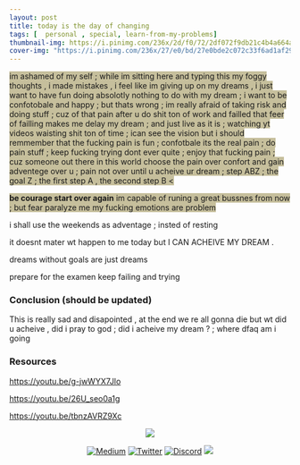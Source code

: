 ```yaml
---
layout: post
title: today is the day of changing
tags: [  personal , special, learn-from-my-problems]
thumbnail-img: https://i.pinimg.com/236x/2d/f0/72/2df072f9db21c4b4a664a2823281018d.jpg
cover-img: "https://i.pinimg.com/236x/27/e0/bd/27e0bde2c072c33f6ad1af29d0344fb2.jpg"
---
```

<span style="background-color: #C6BF9C;">
im ashamed of my self ; while im sitting here and typing this my foggy thoughts , i made mistakes , i feel like im giving up on my dreams , i just want to have fun doing absolotly nothing to do with my dream ; i want to be confotobale and happy ; but thats wrong ; im really afraid of taking risk and doing stuff ; cuz of that pain after u do shit ton of work and failled that feer of failling makes me delay my dream ; and just live as it is ; watching yt videos waisting shit ton of time ; ican see the vision but i should remmember that the fucking pain is fun ; confotbale its the real pain ; do pain stuff ; keep fucking trying dont ever quite ; enjoy that fucking pain ; cuz someone out there in this world choose the pain over confort and gain adventege over u ; pain not over until u acheive ur dream ; step ABZ ; the goal Z ; the first step A , the second step B < 
</span>

<span style="background-color: #C6BF9C;">**be courage start over again**
im capable of runing a great bussnes from now ; but fear paralyze me
my fucking emotions are problem 

i shall use the weekends as adventage ; insted of resting 

it doesnt mater wt happen to me today but I CAN ACHEIVE MY DREAM . 



dreams without goals are just dreams


prepare for the examen 
keep failing and trying 
</span>
### Conclusion (should be updated)

This is really sad and disapointed , at the end we re all gonna die but wt did u acheive , did i pray to god ; did i acheive my dream ? ; where dfaq am i going 

### Resources 

https://youtu.be/g-jwWYX7Jlo

https://youtu.be/26U_seo0a1g

https://youtu.be/tbnzAVRZ9Xc


<p align="center">
    <img src="https://media.giphy.com/media/3oz8xD8KOjTwxGG1q0/giphy.gif">
</p>

<p align="center">
    <a href="https://thefamasgame.medium.com/">
    <img alt="Medium" src="https://img.shields.io/badge/Medium%20-%23000000.svg?&style=for-the-badge&logo=Medium&logoColor=white"/></a>
    <a href="https://twitter.com/ChabouAit">
    <img alt="Twitter" src="https://img.shields.io/badge/Twitter%20-%231DA1F2.svg?&style=for-the-badge&logo=Twitter&logoColor=white"/></a>
    <a href="https://discord.gg/rFC7u7VKc9">
    <img alt="Discord" src="https://img.shields.io/badge/Discord%20-%237289DA.svg?&style=for-the-badge&logo=discord&logoColor=white"/></a>
    <a href="https://github.com/amine123ait.gpg">
    <img src="https://img.shields.io/badge/pgp-0xD1C381399984AAB5-313131?style=for-the-badge" /></a>
</p>